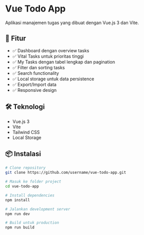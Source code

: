 # Vue Todo App

Aplikasi manajemen tugas yang dibuat dengan Vue.js 3 dan Vite.

## 🚀 Fitur

- ✅ Dashboard dengan overview tasks
- ✅ Vital Tasks untuk prioritas tinggi
- ✅ My Tasks dengan tabel lengkap dan pagination
- ✅ Filter dan sorting tasks
- ✅ Search functionality
- ✅ Local storage untuk data persistence
- ✅ Export/Import data
- ✅ Responsive design

## 🛠️ Teknologi

- Vue.js 3
- Vite
- Tailwind CSS
- Local Storage

## 📦 Instalasi

```bash
# Clone repository
git clone https://github.com/username/vue-todo-app.git

# Masuk ke folder project
cd vue-todo-app

# Install dependencies
npm install

# Jalankan development server
npm run dev

# Build untuk production
npm run build
